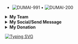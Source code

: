    * ![DUMAI-991](https://komarev.com/ghpvc/?username=Dumai-991&color=blue) • ![DUMAI-200](https://komarev.com/ghpvc/?username=Dumai-200&color=red)







   <details>
     <summary><b>My Team</b></summary>

[RIAN_XD](https://github.com/RIAN-XD) | [JEECK_XD](https://github.com/Jeeck-XD) | [ARDIAN SYAH_XD](https://github.com/AngCyber) | [XENZI_XD](https://github.com/Aldi098) | [RADHIN](https://github.com/radhin123) | [ZEE_K WORLD](https://github.com/ZKWorld)
--|--|--|--|--|--|
![TEAM_1](https://avatars.githubusercontent.com/RIAN-XD?s=110&v=1) | ![TEAM_2](https://avatars.githubusercontent.com/Jeeck-XD?s=200&v=1) | ![TEAM_3](https://avatars.githubusercontent.com/AngCyber?s=90&v=1) | ![TEAM_4](https://avatars.githubusercontent.com/Aldi098?s=150&v=1) | ![TEAM_5](https://avatars.githubusercontent.com/radhin123?s=150&v=1) | ![TEAM_6](https://avatars.githubusercontent.com/ZKWorld?s=150&v=1)
   </details>
   <details>
     <summary><b>My Social/Send Message</b></summary>

[FACEBOOK](https://m.facebook.com/100001316493597) | [WHATSAPP](https://api.whatsapp.com/send/?phone=6283143565470&text=Hello+Bro+I+Am+From+Github+Termux&type=phone_number&app_absent=0) | [TELEGRAM](https://t.me/dumai_991)
--|--|--|
<img src="https://upload.wikimedia.org/wikipedia/commons/thumb/1/16/Facebook-icon-1.png/640px-Facebook-icon-1.png" alt="alt text" width="75" height="75"><a> | <img src="https://github.com/Dumai-991/Dumai-991/blob/main/Image/images%20(1).png" alt="alt text" width="75" height="75"><a> | <img src="https://encrypted-tbn0.gstatic.com/images?q=tbn:ANd9GcQRDcJ3cnJoCklHji9vn8ra3IZywnsCO1stqQ&usqp=CAU" alt="alt text" width="75" height="75"><a> | 
   </details>

   <details>
     <summary><b>My Donation</b></summary>

[PAYPAL](https://www.paypal.com/paypalme/dumai991) | [DANA](https://raw.githubusercontent.com/Dumai-991/Dumai-991/main/Image/Screenshot_2021-06-15-10-33-26-40.jpg) | [GOPAY](https://raw.githubusercontent.com/Dumai-991/Dumai-991/main/Image/Screenshot_2021-06-15-10-45-13-76.jpg) | [OVO](https://raw.githubusercontent.com/Dumai-991/Dumai-991/main/Image/Screenshot_2021-06-15-10-46-08-83.jpg)
--|--|--|--|
<img src="https://cdn-icons-png.flaticon.com/512/888/888870.png" alt="alt text" width="75" height="75"><a>  | <img src="https://a.m.dana.id/danaweb/web/dana-meta-logo.png" alt="alt text" width="75" height="75"><a>  | <img src="https://encrypted-tbn0.gstatic.com/images?q=tbn:ANd9GcS2Xk8qkzKUo7BZPBCFqGyGXu-6gU0R9K75ag&usqp=CAU" alt="alt text" width="75" height="75"><a>  | <img src="https://kamuspromo.com/wp-content/uploads/2023/02/img.png" alt="alt text" width="75" height="75"><a> 
   </details>

[![Typing SVG](https://readme-typing-svg.herokuapp.com?font=Koulen&size=25&duration=10000&color=F70000&center=true&vCenter=true&multiline=true&width=600&lines=Selamat+Datang%2C+Jangan+Lupa+DiFollow+My+GitHub%F0%9F%98%87%F0%9F%98%87)](https://git.io/typing-svg)
